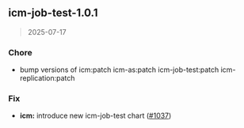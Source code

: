 
<a name="icm-job-test-1.0.1"></a>
## icm-job-test-1.0.1

> 2025-07-17

### Chore

* bump versions of icm:patch icm-as:patch icm-job-test:patch icm-replication:patch

### Fix

* **icm:** introduce new icm-job-test chart ([#1037](https://github.com/intershop/helm-charts/issues/1037))

